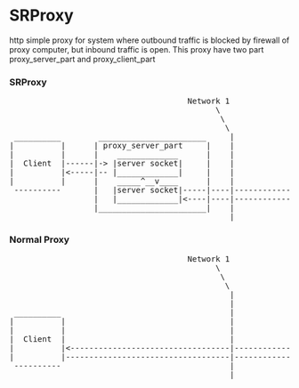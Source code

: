 # SRProxy
http simple proxy for system where outbound traffic is blocked by firewall of proxy computer, but inbound traffic is open. 
This proxy have two part proxy_server_part and proxy_client_part


### SRProxy
<pre>
                                      Network 1                        Network 2                                            
                                            \                           /                                                   
                                             \                         /                                                    
                                              \                       /                                                     
 __________        _______________________     |                     /    _______________________                           
|          |      | proxy_server_part     |    |                    |    | proxy_client_part     |        _________         
|          |      |    _____________      |    |                    |    |    _____________      |       |         |        
|  Client  |------|-> |server socket|     |    |                    |    |   |client socket|-----|------>|  Server |        
|          |<-----|-- |_____________|     |    |                    |    |   |_____________|<----|-------|         |        
|          |      |    _____^__v____      |    |                    |    |    ____^__V_____      |       |         |        
 ----------       |   |server socket|-----|----|--------------------|----|-->|client socket|     |       |         |        
                  |   |_____________|<----|----|--------------------|----|---|_____________|     |        ---------         
                  |_______________________|    |                    |    |_______________________|                          
                                               |                    |
</pre>
### Normal Proxy
<pre>
                                      Network 1                        Network 2                                            
                                            \                           /                                                   
                                             \                         /                                                    
                                              \                       /                                                     
                                               |                     /    _______________________                           
                                               |                    |    | proxy_server          |        _________         
 __________                                    |                    |    |    _____________      |       |         |        
|          |                                   |                    |    |   |client socket|-----|------>|  Server |        
|          |                                   |                    |    |   |_____________|<----|-------|         |        
|  Client  |                                   |                    |    |    ____v__^_____      |       |         |        
|          |<----------------------------------|--------------------|----|---|server socket|     |       |         |        
|          |-----------------------------------|--------------------|----|-->|_____________|     |        ---------         
 ----------                                    |                    |    |_______________________|                          
                                               |                    |
</pre>




